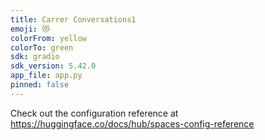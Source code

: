 ```yaml
---
title: Carrer Conversations1
emoji: 😻
colorFrom: yellow
colorTo: green
sdk: gradio
sdk_version: 5.42.0
app_file: app.py
pinned: false
---
```


Check out the configuration reference at https://huggingface.co/docs/hub/spaces-config-reference
